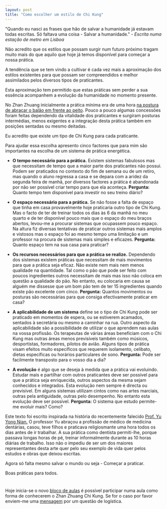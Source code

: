 ```yaml
---
layout: post
title: "Como escolher um estilo de Chi Kung"
---
```


"Quando eu nasci as frases que hão de salvar a humanidade já estavam todas escritas. Só faltava uma coisa - Salvar a humanidade." - *Escrita numa estação de metro em Lisboa*

Não acredito que os estilos que possam surgir num futuro próximo tragam muito mais do que aquilo que hoje já temos disponível para começar a nossa prática. 

A tendência que se tem vindo a cultivar é cada vez mais a aproximação dos estilos existentes para que possam ser compreendidos e melhor assimilados pelos diversos tipos de praticantes. 

Esta aproximação tem permitido que estas práticas sem perder a sua essência acompanhem a evolução da humanidade no momento presente. 

No Zhan Zhuang inicialmente a prática mínima era de uma hora [na postura de abraçar o balão em frente ao peito](http://ck-language.s3.amazonaws.com/postura-metal.jpg). Pouco a pouco algumas concessões foram feitas dependendo da vitalidade dos praticantes e surgiram posturas intermédias, menos exigentes e a integração desta prática também em posições sentadas ou mesmo deitadas.

Eu acredito que existe um tipo de Chi Kung para cada praticante.

Para ajudar essa escolha apresento cinco factores que para mim são importantes na escolha de um sistema de prática energética. 

+ **O tempo necessário para a prática.** Existem sistemas fabulosos mas que necessitam de tempo que a maior parte dos praticantes não possui. Podem ser praticados no contexto do fim de semana ou de um retiro, mas quando o aluno regressa a casa e se depara com a aridez da segunda feira de manhã, por diversos factores a prática é abandonada por não ser possível criar tempo para que ela aconteça. **Pergunta:** Quanto tempo tem disponível para investir no seu treino diário?

+ **O espaço necessário para a prática.** Se não fosse a falta de espaço que tinha em casa provavelmente hoje praticaria outro tipo de Chi Kung. Mas o facto de ter de treinar todos os dias às 6 da manhã no meu quarto e de ter disponível pouco mais que o espaço do meu braços abertos, levou-me a procurar sistemas que ocupassem pouco espaço. Na altura fiz diversas tentativas de praticar outros sistemas mais amplos e vistosos mas o espaço foi ao mesmo tempo uma limitação e um professor na procura de sistemas mais simples e eficazes. **Pergunta:** Quanto espaço tem na sua casa para praticar?

+ **Os recursos necessários para que a prática se realize.** Dependendo dos sistemas existem práticas que necessitam de mais movimentos para que a prática seja eficaz. Não existe nem mais nem menos qualidade na quantidade. Tal como o pão que pode ser feito com poucos ingredientes outros necessitam de mais mas isso não coloca em questão a qualidade do pão. No entanto, eu colocaria em causa se alguém me dissesse que um bom pão tem de ter 15 ingredientes quando existe pão excelente com cinco. **Pergunta:** Quantos movimentos ou posturas são necessárias para que consiga efectivamente praticar em casa? 

+ **A aplicabilidade de um sistema** define se o tipo de Chi Kung pode ser praticado em momentos de espera, ou se estiverem acamados, sentados à secretária ou mesmo a caminhar na rua. Outro aspecto da aplicabilidade são a possibilidade de utilizar o que aprendem nas aulas na vossa profissão. Os terapeutas de várias áreas beneficiam com o Chi Kung mas outras áreas menos previsíveis também como músicos, desportistas, formadores, pilotos de avião. Alguns tipos de prática visam efeitos muito específicos que requerem isolamento, celibato, dietas específicas ou horários particulares de sono. **Pergunta:** Pode ser facilmente transposto para o vosso dia a dia?
 
+ **A evolução** é algo que se deseja à medida que a prática vai evoluindo. Estudar mais e partilhar com outros praticantes deve ser possível para que a prática seja enriquecida, outros aspectos da mesma sejam conhecidos e integrados. Esta evolução nem sempre é directa ou previsível. Em alguns sistemas utilizam cintos como nas artes marciais, outras pela antiguidade, outras pelo desempenho. No entanto esta evolução deve ser possível. **Pergunta:** O sistema que estudo permite-me evoluir mais? Como?
 
Este texto foi escrito inspirada na história do recentemente falecido [Prof. Yu Yong Nian.](http://devagar.org/chikung.html#yuyongnian) 	O professor Yu abraçou a profissão de médico de medicina dentárias, casou, teve filhos e praticava religiosmante uma hora todos os dias antes de ir trabalhar. A sua prática como dentista permiti-lhe, porque passava longas horas de pé, treinar informalmente durante as 10 horas diárias de trabalho. Isso não o impediu de ser um dos maiores representantes desta arte quer pelo seu exemplo de vida quer pelos estudos e obras que deixou escritas. 

Agora só falta mesmo salvar o mundo ou seja - Começar a praticar. 

Boas práticas para todos.

#

Hoje inicia-se o novo [bloco de aulas](http://devagar.org/regulares.html) é possível participar numa aula como forma de conhecerem o Zhan Zhuang Chi Kung. Se for o caso por favor enviem-me uma [mensagem](http://devagar.org/contato.html) por um questão de logística. 
